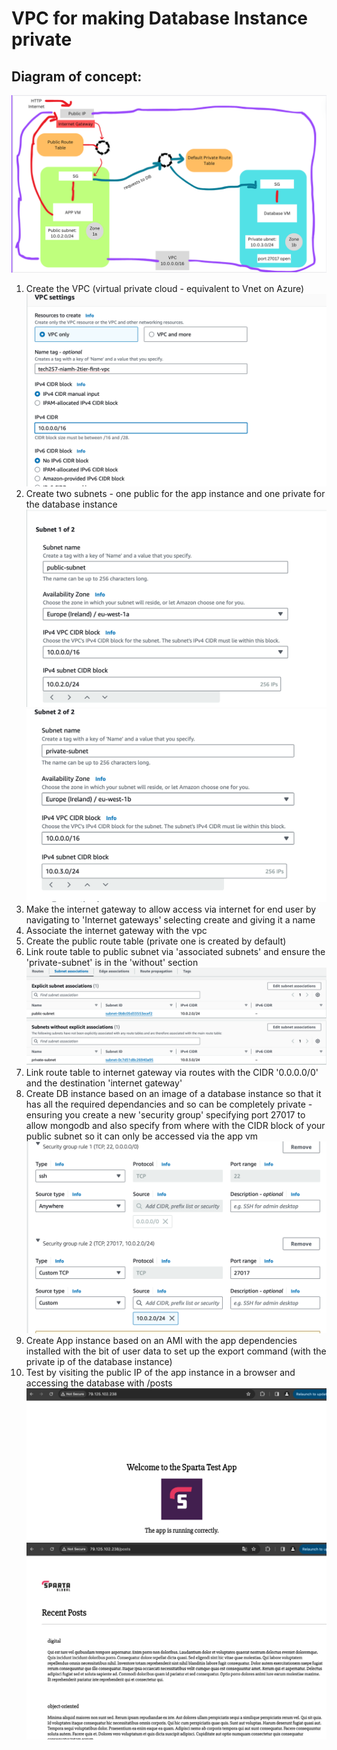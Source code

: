 # VPC for making Database Instance private

## Diagram of concept:
![alt text](<Screenshot 2024-04-11 at 16.41.54.png>)

1. Create the VPC (virtual private cloud - equivalent to Vnet on Azure)
   ![alt text](<Screenshot 2024-04-11 at 12.01.42.png>)
2. Create two subnets - one public for the app instance and one private for the database instance
   ![alt text](<Screenshot 2024-04-11 at 14.35.59.png>)
   ![alt text](<Screenshot 2024-04-11 at 14.36.05.png>)
3. Make the internet gateway to allow access via internet for end user by navigating to 'Internet gateways' selecting create and giving it a name
4. Associate the internet gateway with the vpc 
5. Create the public route table (private one is created by default)
6. Link route table to public subnet via 'associated subnets' and ensure the 'private-subnet' is in the 'without' section
   ![alt text](<Screenshot 2024-04-11 at 14.40.32.png>)
7. Link route table to internet gateway via routes with the CIDR '0.0.0.0/0' and the destination 'internet gateway'
8. Create DB instance based on an image of a database instance so that it has all the required dependancies and so can be completely private - ensuring you create a new 'security group' specifying port 27017 to allow mongodb and also specify from where with the CIDR block of your public subnet so it can only be accessed via the app vm
   ![alt text](<Screenshot 2024-04-11 at 14.53.04.png>)
9.  Create App instance based on an AMI with the app dependencies installed with the bit of user data to set up the export command (with the private ip of the database instance) 
10. Test by visiting the public IP of the app instance in a browser and accessing the database with /posts
![alt text](<Screenshot 2024-04-11 at 15.03.43.png>)
![alt text](<Screenshot 2024-04-11 at 15.03.55.png>)
